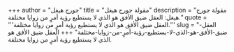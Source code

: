 +++
author = "جورج هيغل"
title = "مقولة جورج هيغل"
description = "مقولة جورج هيغل: العقل ضيق الأفق هو الذي لا يستطيع رؤية أمرٍ من زوايا مختلفة."
quote = '''العقل ضيق الأفق هو الذي لا يستطيع رؤية أمرٍ من زوايا مختلفة.'''
slug = "العقل-ضيق-الأفق-هو-الذي-لا-يستطيع-رؤية-أمرٍ-من-زوايا-مختلفة"
+++
العقل ضيق الأفق هو الذي لا يستطيع رؤية أمرٍ من زوايا مختلفة.
